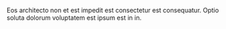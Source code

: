 Eos architecto non et est impedit est consectetur est consequatur. Optio soluta dolorum voluptatem est ipsum est in in.